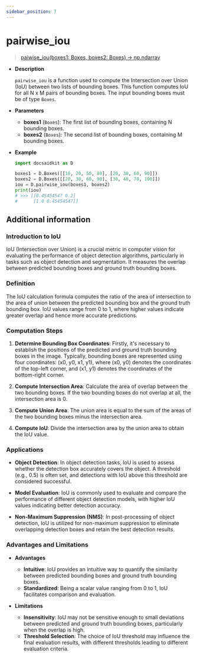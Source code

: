 ```yaml
---
sidebar_position: 7
---
```


# pairwise_iou

>[paiwise_iou(boxes1: Boxes, boxes2: Boxes) -> np.ndarray](https://github.com/DocsaidLab/DocsaidKit/blob/012540eebaebb2718987dd3ec0f7dcf40f403caa/docsaidkit/structures/functionals.py#L41)

- **Description**

    `pairwise_iou` is a function used to compute the Intersection over Union (IoU) between two lists of bounding boxes. This function computes IoU for all N x M pairs of bounding boxes. The input bounding boxes must be of type `Boxes`.

- **Parameters**

    - **boxes1** (`Boxes`): The first list of bounding boxes, containing N bounding boxes.
    - **boxes2** (`Boxes`): The second list of bounding boxes, containing M bounding boxes.

- **Example**

    ```python
    import docsaidkit as D

    boxes1 = D.Boxes([[10, 20, 50, 80], [20, 30, 60, 90]])
    boxes2 = D.Boxes([[20, 30, 60, 90], [30, 40, 70, 100]])
    iou = D.pairwise_iou(boxes1, boxes2)
    print(iou)
    # >>> [[0.45454547 0.2]
    #      [1.0 0.45454547]]
    ```

## Additional information

### Introduction to IoU

IoU (Intersection over Union) is a crucial metric in computer vision for evaluating the performance of object detection algorithms, particularly in tasks such as object detection and segmentation. It measures the overlap between predicted bounding boxes and ground truth bounding boxes.

### Definition

The IoU calculation formula computes the ratio of the area of intersection to the area of union between the predicted bounding box and the ground truth bounding box. IoU values range from 0 to 1, where higher values indicate greater overlap and hence more accurate predictions.

### Computation Steps

1. **Determine Bounding Box Coordinates**: Firstly, it's necessary to establish the positions of the predicted and ground truth bounding boxes in the image. Typically, bounding boxes are represented using four coordinates: (x0, y0, x1, y1), where (x0, y0) denotes the coordinates of the top-left corner, and (x1, y1) denotes the coordinates of the bottom-right corner.

2. **Compute Intersection Area**: Calculate the area of overlap between the two bounding boxes. If the two bounding boxes do not overlap at all, the intersection area is 0.

3. **Compute Union Area**: The union area is equal to the sum of the areas of the two bounding boxes minus the intersection area.

4. **Compute IoU**: Divide the intersection area by the union area to obtain the IoU value.

### Applications

- **Object Detection**: In object detection tasks, IoU is used to assess whether the detection box accurately covers the object. A threshold (e.g., 0.5) is often set, and detections with IoU above this threshold are considered successful.

- **Model Evaluation**: IoU is commonly used to evaluate and compare the performance of different object detection models, with higher IoU values indicating better detection accuracy.

- **Non-Maximum Suppression (NMS)**: In post-processing of object detection, IoU is utilized for non-maximum suppression to eliminate overlapping detection boxes and retain the best detection results.

### Advantages and Limitations

- **Advantages**

    - **Intuitive**: IoU provides an intuitive way to quantify the similarity between predicted bounding boxes and ground truth bounding boxes.
    - **Standardized**: Being a scalar value ranging from 0 to 1, IoU facilitates comparison and evaluation.

- **Limitations**

    - **Insensitivity**: IoU may not be sensitive enough to small deviations between predicted and ground truth bounding boxes, particularly when the overlap is high.
    - **Threshold Selection**: The choice of IoU threshold may influence the final evaluation results, with different thresholds leading to different evaluation criteria.